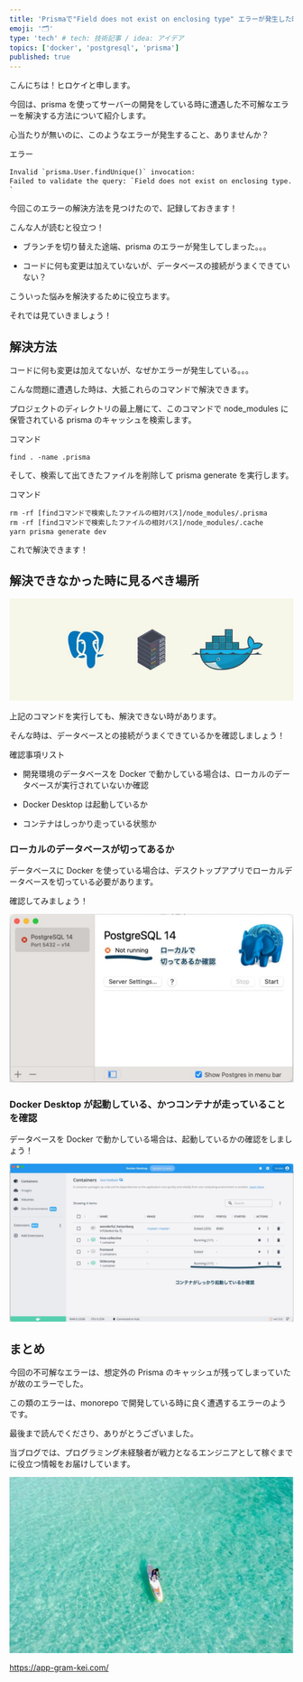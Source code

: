 ```yaml
---
title: 'Prismaで"Field does not exist on enclosing type" エラーが発生した時の解決方法'
emoji: '🗂'
type: 'tech' # tech: 技術記事 / idea: アイデア
topics: ['docker', 'postgresql', 'prisma']
published: true
---
```


こんにちは！ヒロケイと申します。

今回は、prisma を使ってサーバーの開発をしている時に遭遇した不可解なエラーを解決する方法について紹介します。

心当たりが無いのに、このようなエラーが発生すること、ありませんか？

エラー

```
Invalid `prisma.User.findUnique()` invocation:
Failed to validate the query: `Field does not exist on enclosing type. `
```

今回このエラーの解決方法を見つけたので、記録しておきます！

こんな人が読むと役立つ！

- ブランチを切り替えた途端、prisma のエラーが発生してしまった。。。

- コードに何も変更は加えていないが、データベースの接続がうまくできていない？

こういった悩みを解決するために役立ちます。

それでは見ていきましょう！

## 解決方法

コードに何も変更は加えてないが、なぜかエラーが発生している。。。

こんな問題に遭遇した時は、大抵これらのコマンドで解決できます。

プロジェクトのディレクトリの最上層にて、このコマンドで node_modules に保管されている prisma のキャッシュを検索します。

コマンド

```
find . -name .prisma
```

そして、検索して出てきたファイルを削除して prisma generate を実行します。

コマンド

```
rm -rf [findコマンドで検索したファイルの相対パス]/node_modules/.prisma
rm -rf [findコマンドで検索したファイルの相対パス]/node_modules/.cache
yarn prisma generate dev
```

これで解決できます！

## 解決できなかった時に見るべき場所

![](/images/design-32.jpg)

上記のコマンドを実行しても、解決できない時があります。

そんな時は、データベースとの接続がうまくできているかを確認しましょう！

確認事項リスト

- 開発環境のデータベースを Docker で動かしている場合は、ローカルのデータベースが実行されていないか確認

- Docker Desktop は起動しているか

- コンテナはしっかり走っている状態か

### ローカルのデータベースが切ってあるか

データベースに Docker を使っている場合は、デスクトップアプリでローカルデータベースを切っている必要があります。

確認してみましょう！

![](/images/screenshot_2023-02-17_8_57_23-1024x604.jpg)

### Docker Desktop が起動している、かつコンテナが走っていることを確認

データベースを Docker で動かしている場合は、起動しているかの確認をしましょう！

![](/images/screenshot_2023-02-17_9_06_25-1024x568.jpg)

## まとめ

今回の不可解なエラーは、想定外の Prisma のキャッシュが残ってしまっていたが故のエラーでした。

この類のエラーは、monorepo で開発している時に良く遭遇するエラーのようです。

最後まで読んでくださり、ありがとうございました。

当ブログでは、プログラミング未経験者が戦力となるエンジニアとして稼ぐまでに役立つ情報をお届けしています。

![](/images/eda95f56404a9d453898b723f3d9107b.jpg)

https://app-gram-kei.com/
